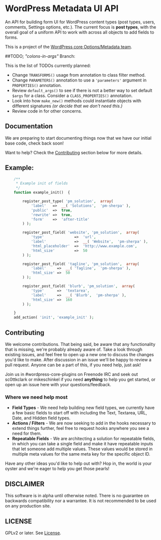 WordPress Metadata UI API
=======================

An API for building form UI for WordPress content types (post types, users, comments, Settings options, etc.). The current focus is **post types**, with the overall goal of a uniform API to work with across all objects to add fields to forms.

This is a project of the [WordPress core Options/Metadata team](http://make.wordpress.org/core/components/options-meta/).

##TODO; _"colons-in-args"_ Branch:

This is the list of TODOs currently planned:

- Change `TRANSFORMS()` usage from annotation to class filter method.
- Change `PARAMETERS()` annotation to use a `'parameters'` argument in `PROPERTIES()` annotation. 
- Review `default_args()` to see if there is not a better way to set default `$args` for a class.  Consider a `CLASS_PROPERTIES()`  annotation.
- Look into how `make_new()` methods could instantiate objects with different signatures _(or decide that we don't need this.)_
- Review code in for other concerns.

## Documentation

We are preparing to start documenting things now that we have our initial base code, check back soon!

Want to help? Check the [Contributing](https://github.com/wordpress-metadata/metadata-ui-api#contributing) section below for more details.

## Example:

```php
	/**
	 * Example init of fields
	 */
	function example_init()  {

		register_post_type( 'pm_solution',  array(
			'label'   =>  __( 'Solutions',  'pm-sherpa' ),
			'public'  =>  true,
			'rewrite' =>  true,
			'form'    =>  'after-title'
		) );

		register_post_field( 'website', 'pm_solution',  array(
			'type'              =>  'url',
			'label'             =>  __( 'Website',  'pm-sherpa' ),
			'html_placeholder'  =>  'http://www.example.com',
			'html_size'         =>  50
		) );

		register_post_field( 'tagline', 'pm_solution',  array(
			'label'     =>  __( 'Tagline',  'pm-sherpa' ),
			'html_size' =>  50
		) );

		register_post_field( 'blurb', 'pm_solution',  array(
			'type'      =>  'textarea',
			'label'     =>  __( 'Blurb',  'pm-sherpa' ),
			'html_size' =>  160
		) );

	}
	add_action( 'init', 'example_init' );
```

## Contributing

We welcome contributions. That being said, be aware that any functionality that is missing, we're probably already aware of. Take a look through existing issues, and feel free to open up a new one to discuss the changes you'd like to make. After discussion in an issue we'll be happy to review a pull request. Anyone can be a part of this, if you need help, just ask!

Join us in #wordpress-core-plugins on Freenode IRC and seek out sc0ttkclark or mikeschinkel if you need **anything** to help you get started, or open up an issue here with your questions/feedback.

### Where we need help most

* **Field Types** - We need help building new field types, we currently have a few basic fields to start off with including the Text, Textarea, URL, Date, and Hidden field types.
* **Actions / Filters** - We are now seeking to add in the hooks necessary to extend things further, feel free to request hooks anywhere you see a need for them.
* **Repeatable Fields** - We are architecting a solution for repeatable fields, in which you can take a single field and make it have repeatable inputs that let someone add multiple values. These values would be stored in multiple meta values for the same meta key for the specific object ID.

Have any other ideas you'd like to help out with? Hop in, the world is your oyster and we're eager to help you get those pearls!

## DISCLAIMER

This software is in alpha until otherwise noted. There is no guarantee on backwards compatibility nor a warrantee. It is not recommended to be used on any production site.

## LICENSE

GPLv2 or later. See [License](LICENSE.txt).
